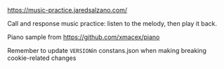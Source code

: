 https://music-practice.jaredsalzano.com/

Call and response music practice: listen to the melody, then play it back.

Piano sample from https://github.com/xmacex/piano

Remember to update `VERSION`in constans.json when making breaking cookie-related changes